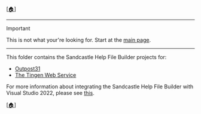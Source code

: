 <!-- u251010-->

[[🏠︎](/)]

***

> [!IMPORTANT]
> This is not what your're looking for. Start at the [main page](/).

***

This folder contains the Sandcastle Help File Builder projects for:

* [Outpost31](https://github.com/spectrum-health-systems/outpost31)
* [The Tingen Web Service](https://github.com/spectrum-health-systems/tingen-web-service)

For more information about integrating the Sandcastle Help File Builder with Visual Studio 2022, please see [this](https://github.com/APrettyCoolProgram/apcp/blob/main/docproj/shfb/vs2022-integration/README.md).

[[🏠︎](/)]
